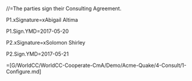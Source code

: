 //=The parties sign their Consulting Agreement.

P1.xSignature=xAbigail Altima

P1.Sign.YMD=2017-05-20

P2.xSignature=xSolomon Shirley

P2.Sign.YMD=2017-05-21

=[G/WorldCC/WorldCC-Cooperate-CmA/Demo/Acme-Quake/4-Consult/1-Configure.md]
